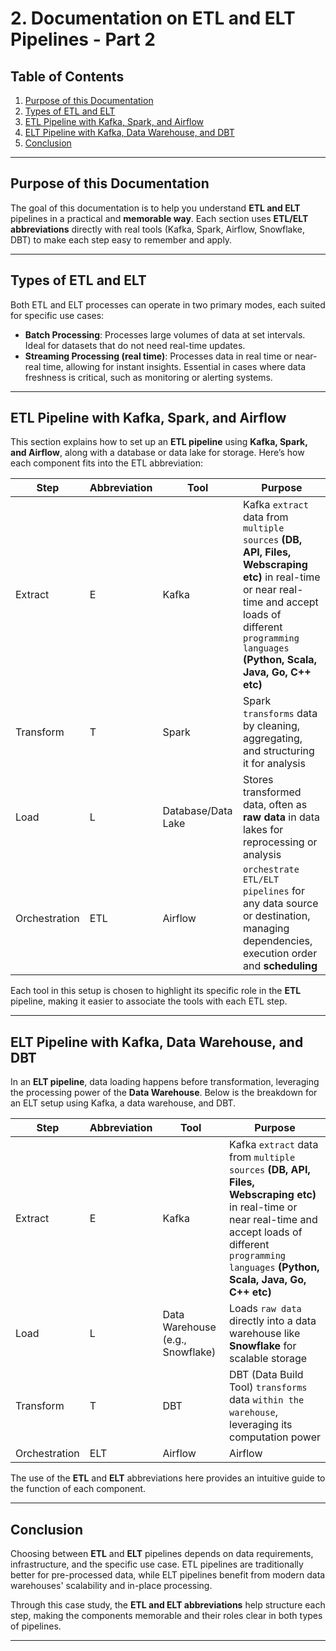 # 2. Documentation on ETL and ELT Pipelines - Part 2

## Table of Contents

1. [Purpose of this Documentation](#purpose-of-this-documentation)
2. [Types of ETL and ELT](#types-of-etl-and-elt)
3. [ETL Pipeline with Kafka, Spark, and Airflow](#etl-pipeline-with-kafka-spark-and-airflow)
4. [ELT Pipeline with Kafka, Data Warehouse, and DBT](#elt-pipeline-with-kafka-data-warehouse-and-dbt)
5. [Conclusion](#conclusion)

---

## Purpose of this Documentation

The goal of this documentation is to help you understand **ETL and ELT** pipelines in a practical and **memorable way**. Each section uses **ETL/ELT abbreviations** directly with real tools (Kafka, Spark, Airflow, Snowflake, DBT) to make each step easy to remember and apply.

---

## Types of ETL and ELT

Both ETL and ELT processes can operate in two primary modes, each suited for specific use cases:

- **Batch Processing**: Processes large volumes of data at set intervals. Ideal for datasets that do not need real-time updates.
- **Streaming Processing (real time)**: Processes data in real time or near-real time, allowing for instant insights. Essential in cases where data freshness is critical, such as monitoring or alerting systems.

---

## ETL Pipeline with Kafka, Spark, and Airflow

This section explains how to set up an **ETL pipeline** using **Kafka, Spark, and Airflow**, along with a database or data lake for storage. Here’s how each component fits into the ETL abbreviation:

| Step        | Abbreviation | Tool    | Purpose                                                                                  |
|-------------|--------------|---------|------------------------------------------------------------------------------------------|
| Extract     | E            | Kafka   | Kafka `extract` data from `multiple sources` **(DB, API, Files, Webscraping etc)** in real-time or near real-time and accept loads of different `programming languages` **(Python, Scala, Java, Go, C++ etc)** |
| Transform   | T            | Spark   | Spark `transforms` data by cleaning, aggregating, and structuring it for analysis          |
| Load        | L            | Database/Data Lake | Stores transformed data, often as **raw data** in data lakes for reprocessing or analysis |
| Orchestration | ETL       | Airflow | `orchestrate ETL/ELT pipelines` for any data source or destination, managing dependencies, execution order and **scheduling**|

Each tool in this setup is chosen to highlight its specific role in the **ETL** pipeline, making it easier to associate the tools with each ETL step.

---

## ELT Pipeline with Kafka, Data Warehouse, and DBT

In an **ELT pipeline**, data loading happens before transformation, leveraging the processing power of the **Data Warehouse**. Below is the breakdown for an ELT setup using Kafka, a data warehouse, and DBT.

| Step        | Abbreviation | Tool          | Purpose                                                                                |
|-------------|--------------|---------------|----------------------------------------------------------------------------------------|
| Extract     | E            | Kafka         | Kafka `extract` data from `multiple sources` **(DB, API, Files, Webscraping etc)** in real-time or near real-time and accept loads of different `programming languages` **(Python, Scala, Java, Go, C++ etc)**|
| Load        | L            | Data Warehouse (e.g., Snowflake) | Loads `raw data` directly into a data warehouse like **Snowflake** for scalable storage  |
| Transform   | T            | DBT           | DBT (Data Build Tool) `transforms` data `within the warehouse`, leveraging its computation power |
| Orchestration | ELT       | Airflow        | Airflow | `orchestrate ETL/ELT pipelines` for any data source or destination, managing dependencies, execution order and **scheduling**|

The use of the **ETL** and **ELT** abbreviations here provides an intuitive guide to the function of each component.

---

## Conclusion

Choosing between **ETL** and **ELT** pipelines depends on data requirements, infrastructure, and the specific use case. ETL pipelines are traditionally better for pre-processed data, while ELT pipelines benefit from modern data warehouses' scalability and in-place processing.

Through this case study, the **ETL and ELT abbreviations** help structure each step, making the components memorable and their roles clear in both types of pipelines.

---